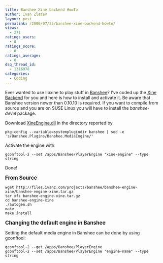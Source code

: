 ```yaml
---
title: Banshee Xine backend HowTo
author: Ivan Zlatev
layout: post
permalink: /2006/07/23/banshee-xine-backend-howto/
views:
  - 271
ratings_users:
  - 0
ratings_score:
  - 0
ratings_average:
  - 0
dsq_thread_id:
  - 1316978
categories:
  - Coding
---
```

Ever wanted to use libxine to play stuff in [Banshee][1]? I&#8217;ve coded up the [Xine Backend][2] for you and here is how to install and activate it. Be aware that Banshee version newer than 0.10.10 is required. If you want to compile from source and you are on SUSE Linux you will have to install the *banshee-devel* package.

Download [XineEngine.dll][3] in the directory reported by

    pkg-config --variable=systemplugindir banshee | sed -e 's/Banshee.Plugins/Banshee.MediaEngine/'

Activate the engine with:

    gconftool-2 --set /apps/Banshee/PlayerEngine "xine-engine" --type string

Done!

<big><strong>From Source<br /> </strong></big>

    wget http://files.ivanz.com/projects/banshee/banshee-engine-xine/banshee-engine-xine.tar.gz
    tar xfz banshee-engine-xine.tar.gz
    cd banshee-engine-xine
    ./autogen.sh
    make
    make install

**<big>Changing the default engine in Banshee</big>**

Setting the default media engine in Banshee can be done by using gconftool:

    gconftool-2 --get /apps/Banshee/PlayerEngine
    gconftool-2 --set /apps/Banshee/PlayerEngine "engine-name" --type string

 [1]: http://www.banshee-project.org
 [2]: http://ivanz.com/projects/banshee/
 [3]: http://files.ivanz.com/projects/banshee/banshee-engine-xine/XineEngine.dll